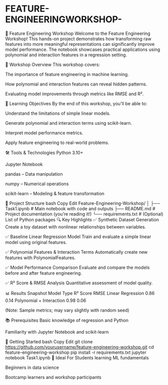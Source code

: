 # FEATURE-ENGINEERINGWORKSHOP-

🚀 Feature Engineering Workshop
Welcome to the Feature Engineering Workshop! This hands-on project demonstrates how transforming raw features into more meaningful representations can significantly improve model performance. The notebook showcases practical applications using polynomial and interaction features in a regression setting.

📌 Workshop Overview
This workshop covers:

The importance of feature engineering in machine learning.

How polynomial and interaction features can reveal hidden patterns.

Evaluating model improvements through metrics like RMSE and R².

🧠 Learning Objectives
By the end of this workshop, you'll be able to:

Understand the limitations of simple linear models.

Generate polynomial and interaction terms using scikit-learn.

Interpret model performance metrics.

Apply feature engineering to real-world problems.

🛠️ Tools & Technologies
Python 3.10+

Jupyter Notebook

pandas – Data manipulation

numpy – Numerical operations

scikit-learn – Modeling & feature transformation

📂 Project Structure
bash
Copy
Edit
Feature-Engineering-Workshop/
│
├── Task1.ipynb               # Main notebook with code and outputs
├── README.md                 # Project documentation (you’re reading it!)
└── requirements.txt          # (Optional) List of Python packages
🔍 Key Highlights
✅ Synthetic Dataset Generation
Create a toy dataset with nonlinear relationships between variables.

✅ Baseline Linear Regression Model
Train and evaluate a simple linear model using original features.

✅ Polynomial Features & Interaction Terms
Automatically create new features with PolynomialFeatures.

✅ Model Performance Comparison
Evaluate and compare the models before and after feature engineering.

✅ R² Score & RMSE Analysis
Quantitative assessment of model quality.

📊 Results Snapshot
Model Type	R² Score	RMSE
Linear Regression	0.86	0.14
Polynomial + Interaction	0.98	0.06

(Note: Sample metrics; may vary slightly with random seed)

📚 Prerequisites
Basic knowledge of regression and Python

Familiarity with Jupyter Notebook and scikit-learn

🚀 Getting Started
bash
Copy
Edit
git clone https://github.com/yourusername/feature-engineering-workshop.git
cd feature-engineering-workshop
pip install -r requirements.txt
jupyter notebook Task1.ipynb
📢 Ideal For
Students learning ML fundamentals

Beginners in data science

Bootcamp learners and workshop participants

